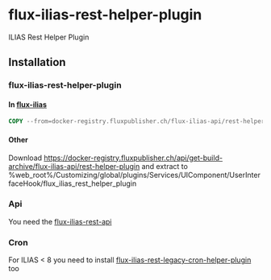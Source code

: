 # flux-ilias-rest-helper-plugin

ILIAS Rest Helper Plugin

## Installation

### flux-ilias-rest-helper-plugin

#### In [flux-ilias](https://github.com/flux-caps/flux-ilias)

```dockerfile
COPY --from=docker-registry.fluxpublisher.ch/flux-ilias-api/rest-helper-plugin:latest /flux-ilias-rest-helper-plugin $ILIAS_WEB_DIR/Customizing/global/plugins/Services/UIComponent/UserInterfaceHook/flux_ilias_rest_helper_plugin
```

#### Other

Download https://docker-registry.fluxpublisher.ch/api/get-build-archive/flux-ilias-api/rest-helper-plugin and extract to %web_root%/Customizing/global/plugins/Services/UIComponent/UserInterfaceHook/flux_ilias_rest_helper_plugin

### Api

You need the [flux-ilias-rest-api](https://github.com/flux-caps/flux-ilias-rest-api)

### Cron

For ILIAS < 8 you need to install [flux-ilias-rest-legacy-cron-helper-plugin](https://github.com/flux-caps/flux-ilias-rest-legacy-cron-helper-plugin) too

